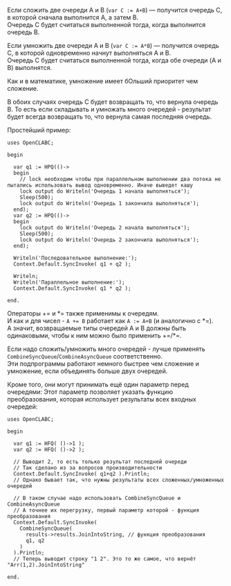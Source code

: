


Если сложить две очереди A и B (`var C := A+B`) — получится очередь C, в которой сначала выполнится A, а затем B.\
Очередь C будет считаться выполненной тогда, когда выполнится очередь B.

Если умножить две очереди A и B (`var C := A*B`) — получится очередь C, в которой одновременно начнут выполняться A и B.\
Очередь C будет считаться выполненной тогда, когда обе очереди (A и B) выполнятся.

Как и в математике, умножение имеет бОльший приоритет чем сложение.

В обоих случаях очередь C будет возвращать то, что вернула очередь B. То есть если складывать и умножать много очередей - результат будет всегда возвращать то, что вернула самая последняя очередь.

Простейший пример:
```
uses OpenCLABC;

begin
  
  var q1 := HPQ(()->
  begin
    // lock необходим чтобы при параллельном выполнении два потока не пытались использовать вывод одновременно. Иначе выведет кашу
    lock output do Writeln('Очередь 1 начала выполняться');
    Sleep(500);
    lock output do Writeln('Очередь 1 закончила выполняться');
  end);
  var q2 := HPQ(()->
  begin
    lock output do Writeln('Очередь 2 начала выполняться');
    Sleep(500);
    lock output do Writeln('Очередь 2 закончила выполняться');
  end);
  
  Writeln('Последовательное выполнение:');
  Context.Default.SyncInvoke( q1 + q2 );
  
  Writeln;
  Writeln('Параллельное выполнение:');
  Context.Default.SyncInvoke( q1 * q2 );
  
end.
```

Операторы += и \*= также применимы к очередям.\
И как и для чисел - `A += B` работает как `A := A+B` (и аналогично с \*=).\
А значит, возвращаемые типы очередей A и B должны быть одинаковыми, чтобы к ним можно было применить +=/*=.

Если надо сложить/умножить много очередей - лучше применять `CombineSyncQueue`/`CombineAsyncQueue` соответственно.\
Эти подпрограммы работают немного быстрее чем сложение и умножение, если объединять больше двух очередей.

Кроме того, они могут принимать ещё один параметр перед очередями:
Этот параметр позволяет указать функцию преобразования, которая использует результаты всех входных очередей:
```
uses OpenCLABC;

begin
  
  var q1 := HFQ( ()->1 );
  var q2 := HFQ( ()->2 );
  
  // Выводит 2, то есть только результат последней очереди
  // Так сделано из за вопросов производительности
  Context.Default.SyncInvoke( q1+q2 ).Println;
  // Однако бывает так, что нужны результаты всех сложенных/умноженных очередей
  
  // В таком случае надо использовать CombineSyncQueue и CombineAsyncQueue
  // А точнее их перегрузку, первый параметр которой - функция преобразования
  Context.Default.SyncInvoke(
    CombineSyncQueue(
      results->results.JoinIntoString, // функция преобразования
      q1, q2
    )
  ).Println;
  // Теперь выводит строку "1 2". Это то же самое, что вернёт "Arr(1,2).JoinIntoString"
  
end.
```


